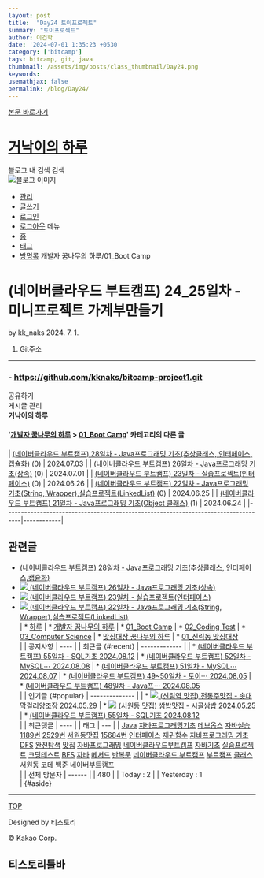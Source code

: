 ```yaml
---
layout: post
title:  "Day24 토이프로젝트"
summary: "토이프로젝트"
author: 이건학
date: '2024-07-01 1:35:23 +0530'
category: ['bitcamp']
tags: bitcamp, git, java
thumbnail: /assets/img/posts/class_thumbnail/Day24.png
keywords: 
usemathjax: false
permalink: /blog/Day24/
---
```

[본문 바로가기](#content)  

[거낙이의 하루](https://kk-naks.tistory.com/)
=======================================

블로그 내 검색 검색  
![블로그 이미지](https://t1.daumcdn.net/tistory_admin/static/manage/images/r3/default_L.png)
* [관리](https://kk-naks.tistory.com/manage)
* [글쓰기](https://kk-naks.tistory.com/manage/entry/post )
* [로그인](#)
* [로그아웃](#)
메뉴
* [홈](/)
* [태그](/tag)
* [방명록](/guestbook)
개발자 꿈나무의 하루/01_Boot Camp

(네이버클라우드 부트캠프) 24_25일차 - 미니프로젝트 가계부만들기
======================================

by kk_naks 2024. 7. 1.  

1. Git주소
--------

### - <https://github.com/kknaks/bitcamp-project1.git>

공유하기  
게시글 관리  
**거낙이의 하루**  

#### '[개발자 꿈나무의 하루](/category/%EA%B0%9C%EB%B0%9C%EC%9E%90%20%EA%BF%88%EB%82%98%EB%AC%B4%EC%9D%98%20%ED%95%98%EB%A3%A8) \> [01_Boot Camp](/category/%EA%B0%9C%EB%B0%9C%EC%9E%90%20%EA%BF%88%EB%82%98%EB%AC%B4%EC%9D%98%20%ED%95%98%EB%A3%A8/01_Boot%20Camp)' 카테고리의 다른 글

|          [(네이버클라우드 부트캠프) 28일차 - Java프로그래밍 기초(추상클래스, 인터페이스,캡슐화)](/45) (0)          | 2024.07.03 |
|                 [(네이버클라우드 부트캠프) 26일차 - Java프로그래밍 기초(상속)](/44) (0)                 | 2024.07.01 |
|                  [(네이버클라우드 부트캠프) 23일차 - 실습프로젝트(인터페이스)](/41) (0)                   | 2024.06.26 |
| [(네이버클라우드 부트캠프) 22일차 - Java프로그래밍 기초(String, Wrapper),실습프로젝트(LinkedList)](/40) (0) | 2024.06.25 |
|             [(네이버클라우드 부트캠프) 21일차 - Java프로그래밍 기초(Object 클래스)](/38) (1)             | 2024.06.24 |
|-----------------------------------------------------------------------------------|------------|

관련글
---

* [(네이버클라우드 부트캠프) 28일차 - Java프로그래밍 기초(추상클래스, 인터페이스,캡슐화)](/45?category=1221658)
* [![](//i1.daumcdn.net/thumb/C176x120/?fname=https://img1.daumcdn.net/thumb/R750x0/?scode=mtistory2&fname=https%3A%2F%2Fblog.kakaocdn.net%2Fdn%2FTjZrb%2FbtsIj79YHch%2FuQ8fz6pKA8vjN83wJXzlG1%2Fimg.png) (네이버클라우드 부트캠프) 26일차 - Java프로그래밍 기초(상속)](/44?category=1221658)
* [![](//i1.daumcdn.net/thumb/C176x120/?fname=https://img1.daumcdn.net/thumb/R750x0/?scode=mtistory2&fname=https%3A%2F%2Fblog.kakaocdn.net%2Fdn%2FyDtdC%2FbtsIcxoJ6We%2Fa1Y9SZnW9B2t9Oh3G5BXLK%2Fimg.png) (네이버클라우드 부트캠프) 23일차 - 실습프로젝트(인터페이스)](/41?category=1221658)
* [![](//i1.daumcdn.net/thumb/C176x120/?fname=https://img1.daumcdn.net/thumb/R750x0/?scode=mtistory2&fname=https%3A%2F%2Fblog.kakaocdn.net%2Fdn%2FdH8zZy%2FbtsIcQG3weC%2FbokvG0xMyT0E66PbkUrVz1%2Fimg.png) (네이버클라우드 부트캠프) 22일차 - Java프로그래밍 기초(String, Wrapper),실습프로젝트(LinkedList)](/40?category=1221658)  
| * [하루](/category)
|   * [개발자 꿈나무의 하루](/category/%EA%B0%9C%EB%B0%9C%EC%9E%90%20%EA%BF%88%EB%82%98%EB%AC%B4%EC%9D%98%20%ED%95%98%EB%A3%A8)
|     * [01_Boot Camp](/category/%EA%B0%9C%EB%B0%9C%EC%9E%90%20%EA%BF%88%EB%82%98%EB%AC%B4%EC%9D%98%20%ED%95%98%EB%A3%A8/01_Boot%20Camp)
|     * [02_Coding Test](/category/%EA%B0%9C%EB%B0%9C%EC%9E%90%20%EA%BF%88%EB%82%98%EB%AC%B4%EC%9D%98%20%ED%95%98%EB%A3%A8/02_Coding%20Test)
|     * [03_Computer Science](/category/%EA%B0%9C%EB%B0%9C%EC%9E%90%20%EA%BF%88%EB%82%98%EB%AC%B4%EC%9D%98%20%ED%95%98%EB%A3%A8/03_Computer%20Science)
|   * [맛집대장 꿈나무의 하루](/category/%EB%A7%9B%EC%A7%91%EB%8C%80%EC%9E%A5%20%EA%BF%88%EB%82%98%EB%AC%B4%EC%9D%98%20%ED%95%98%EB%A3%A8)
| * [01_신림동 맛집대장](/category/%EB%A7%9B%EC%A7%91%EB%8C%80%EC%9E%A5%20%EA%BF%88%EB%82%98%EB%AC%B4%EC%9D%98%20%ED%95%98%EB%A3%A8/01_%EC%8B%A0%EB%A6%BC%EB%8F%99%20%EB%A7%9B%EC%A7%91%EB%8C%80%EC%9E%A5)  
|
| 공지사항
| ----
|
| 최근글 {#recent}
| -------------
|
| * [(네이버클라우드 부트캠프) 55일차 - SQL기초 2024.08.12](/69)
| * [(네이버클라우드 부트캠프) 52일차 - MySQL⋯ 2024.08.08](/68)
| * [(네이버클라우드 부트캠프) 51일차 - MySQL⋯ 2024.08.07](/67)
| * [(네이버클라우드 부트캠프) 49\~50일차 - 토이⋯ 2024.08.05](/66)
| * [(네이버클라우드 부트캠프) 48일차 - Java프⋯ 2024.08.05](/65)  
|
| 인기글 {#popular}
| --------------
|
| * [![](//i1.daumcdn.net/thumb/C58x58/?fname=https://img1.daumcdn.net/thumb/R750x0/?scode=mtistory2&fname=https%3A%2F%2Fblog.kakaocdn.net%2Fdn%2FXUlbo%2FbtsHFMTIj2U%2FW64m8dKKVBFAJ9ymSKhaTk%2Fimg.jpg) (신림역 맛집) 전통주맛집 - 솟대막걸리양조장 2024.05.29](/13)
| * [![](//i1.daumcdn.net/thumb/C58x58/?fname=https://img1.daumcdn.net/thumb/R750x0/?scode=mtistory2&fname=https%3A%2F%2Fblog.kakaocdn.net%2Fdn%2FbbZ3SM%2FbtsHCrOTg9U%2FlQsCwLU3ewHbuInh9nJZkK%2Fimg.jpg) (서원동 맛집) 쌈밥맛집 - 시골쌈밥 2024.05.25](/5)
| * [(네이버클라우드 부트캠프) 55일차 - SQL기초 2024.08.12](/69)  
|
| 최근댓글
| ----
|
| 태그
| ---
|
| [Java](/tag/Java) [자바프로그래밍기초](/tag/%EC%9E%90%EB%B0%94%ED%94%84%EB%A1%9C%EA%B7%B8%EB%9E%98%EB%B0%8D%EA%B8%B0%EC%B4%88) [데브옵스](/tag/%EB%8D%B0%EB%B8%8C%EC%98%B5%EC%8A%A4) [자바실습](/tag/%EC%9E%90%EB%B0%94%EC%8B%A4%EC%8A%B5) [1189번](/tag/1189%EB%B2%88) [2529번](/tag/2529%EB%B2%88) [서원동맛집](/tag/%EC%84%9C%EC%9B%90%EB%8F%99%EB%A7%9B%EC%A7%91) [15684번](/tag/15684%EB%B2%88) [인터페이스](/tag/%EC%9D%B8%ED%84%B0%ED%8E%98%EC%9D%B4%EC%8A%A4) [재귀함수](/tag/%EC%9E%AC%EA%B7%80%ED%95%A8%EC%88%98) [자바프로그래밍 기초](/tag/%EC%9E%90%EB%B0%94%ED%94%84%EB%A1%9C%EA%B7%B8%EB%9E%98%EB%B0%8D%20%EA%B8%B0%EC%B4%88) [DFS](/tag/DFS) [완전탐색](/tag/%EC%99%84%EC%A0%84%ED%83%90%EC%83%89) [맛집](/tag/%EB%A7%9B%EC%A7%91) [자바프로그래밍](/tag/%EC%9E%90%EB%B0%94%ED%94%84%EB%A1%9C%EA%B7%B8%EB%9E%98%EB%B0%8D) [네이버클라우드부트캠프](/tag/%EB%84%A4%EC%9D%B4%EB%B2%84%ED%81%B4%EB%9D%BC%EC%9A%B0%EB%93%9C%EB%B6%80%ED%8A%B8%EC%BA%A0%ED%94%84) [자바기초](/tag/%EC%9E%90%EB%B0%94%EA%B8%B0%EC%B4%88) [실습프로젝트](/tag/%EC%8B%A4%EC%8A%B5%ED%94%84%EB%A1%9C%EC%A0%9D%ED%8A%B8) [코딩테스트](/tag/%EC%BD%94%EB%94%A9%ED%85%8C%EC%8A%A4%ED%8A%B8) [BFS](/tag/BFS) [자바](/tag/%EC%9E%90%EB%B0%94) [메서드](/tag/%EB%A9%94%EC%84%9C%EB%93%9C) [반복문](/tag/%EB%B0%98%EB%B3%B5%EB%AC%B8) [네이버클라우드 부트캠프](/tag/%EB%84%A4%EC%9D%B4%EB%B2%84%ED%81%B4%EB%9D%BC%EC%9A%B0%EB%93%9C%20%EB%B6%80%ED%8A%B8%EC%BA%A0%ED%94%84) [부트캠프](/tag/%EB%B6%80%ED%8A%B8%EC%BA%A0%ED%94%84) [클래스](/tag/%ED%81%B4%EB%9E%98%EC%8A%A4) [서원동](/tag/%EC%84%9C%EC%9B%90%EB%8F%99) [코테](/tag/%EC%BD%94%ED%85%8C) [백준](/tag/%EB%B0%B1%EC%A4%80) [네이버부트캠프](/tag/%EB%84%A4%EC%9D%B4%EB%B2%84%EB%B6%80%ED%8A%B8%EC%BA%A0%ED%94%84)  
|
| 전체 방문자
| ------
|
| 480
|
| Today : 2
|
| Yesterday : 1  
| {#aside}

*** ** * ** ***

[TOP](#)

Designed by 티스토리

© Kakao Corp.  

티스토리툴바
------

<br />

